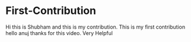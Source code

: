# First-Contribution
Hi this is Shubham and this is my contribution.
This is my first contribution
hello anuj thanks for this video. Very Helpful
